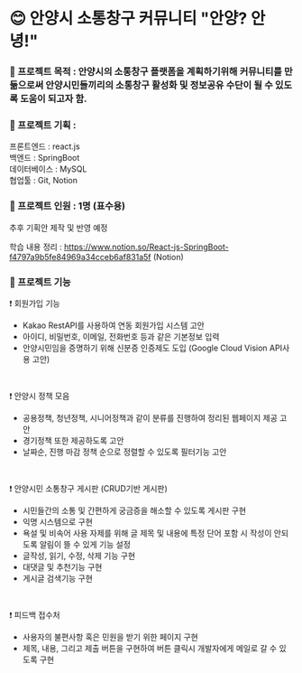 # 😊 안양시 소통창구 커뮤니티 "안양? 안녕!"


### 📌 프로젝트 목적 : 안양시의 소통창구 플랫폼을 계획하기위해 커뮤니티를 만듦으로써 안양시민들끼리의 소통창구 활성화 및 정보공유 수단이 될 수 있도록 도움이 되고자 함.

### 📌 프로젝트 기획 : 
프론트엔드 : react.js
</br>
백엔드 : SpringBoot
<br/>
데이터베이스 : MySQL
<br/>
협업툴 : Git, Notion

### 📌 프로젝트 인원 : 1명 (표수용)

추후 기획안 제작 및 반영 예정

학습 내용 정리 : https://www.notion.so/React-js-SpringBoot-f4797a9b5fe84969a34cceb6af831a5f (Notion)

### 📌 프로젝트 기능

❗ 회원가입 기능 
- Kakao RestAPI를 사용하여 연동 회원가입 시스템 고안
- 아이디, 비밀번호, 이메일, 전화번호 등과 같은 기본정보 입력
- 안양시민임을 증명하기 위해 신분증 인증제도 도입 (Google Cloud Vision API사용 고안)
</br>

❗ 안양시 정책 모음
- 공용정책, 청년정책, 시니어정책과 같이 분류를 진행하여 정리된 웹페이지 제공 고안
- 경기정책 또한 제공하도록 고안
- 날짜순, 진행 마감 정책 순으로 정렬할 수 있도록 필터기능 고안
</br>

❗ 안양시민 소통창구 게시판 (CRUD기반 게시판)
- 시민들간의 소통 및 간편하게 궁금증을 해소할 수 있도록 게시판 구현
- 익명 시스템으로 구현
- 욕설 및 비속어 사용 자제를 위해 글 제목 및 내용에 특정 단어 포함 시 작성이 안되도록 알림이 
뜰 수 있게 기능 설정
- 글작성, 읽기, 수정, 삭제 기능 구현
- 대댓글 및 추천기능 구현
- 게시글 검색기능 구현
</br>

❗ 피드백 접수처
- 사용자의 불편사항 혹은 민원을 받기 위한 페이지 구현
- 제목, 내용, 그리고 제출 버튼을 구현하여 버튼 클릭시 개발자에게 메일로 갈 수 있도록 구현
